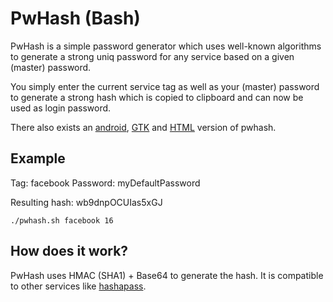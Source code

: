 PwHash (Bash)
=============

PwHash is a simple password generator which uses well-known algorithms
to generate a strong uniq password for any service based on a given (master) password.

You simply enter the current service tag as well as your (master) password to generate a strong hash
which is copied to clipboard and can now be used as login password.

There also exists an [android](https://github.com/MarkusHarmsen/pwhash-android),  [GTK](https://github.com/MarkusHarmsen/pwhash-gtk) and [HTML](https://github.com/MarkusHarmsen/pwhash-html) version of pwhash.


Example
------------
Tag: facebook
Password: myDefaultPassword

Resulting hash: wb9dnpOCUIas5xGJ

```
./pwhash.sh facebook 16
```


How does it work?
------------
PwHash uses HMAC (SHA1) + Base64 to generate the hash.
It is compatible to other services like [hashapass](http://hashapass.com/).
